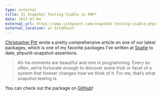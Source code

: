 ```yaml
---
type: external
title: Is Snapshot Testing Viable in PHP?
date: 2017-07-04
external_url: https://www.sitepoint.com/snapshot-testing-viable-php/
external_location: on SitePoint
---
```


[Christopher Pitt](https://twitter.com/assertchris) wrote a pretty comprehensive article on one of our latest packages, which is one of my favorite packages I've written at [Spatie](https://spatie.be) to date, phpunit-snapshot-assertions.

> Ah-ha moments are beautiful and rare in programming. Every so often, we’re fortunate enough to discover some trick or facet of a system that forever changes how we think of it. For me, that’s what snapshot testing is.

You can check out the package on [GitHub](https://github.com/spatie/phpunit-snapshot-assertions)!

